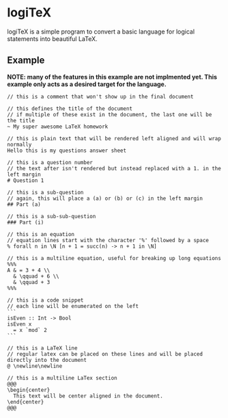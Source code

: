 # logiTeX

logiTeX is a simple program to convert a basic language for logical statements into beautiful LaTeX.

## Example

**NOTE: many of the features in this example are not implmented yet. This example only acts as a desired target for the language.**

````
// this is a comment that won't show up in the final document

// this defines the title of the document
// if multiple of these exist in the document, the last one will be the title
~ My super awesome LaTeX homework

// this is plain text that will be rendered left aligned and will wrap normally
Hello this is my questions answer sheet

// this is a question number
// the text after isn't rendered but instead replaced with a 1. in the left margin
# Question 1

// this is a sub-question
// again, this will place a (a) or (b) or (c) in the left margin
## Part (a)

// this is a sub-sub-question
### Part (i)

// this is an equation
// equation lines start with the character '%' followed by a space
% forall n in \N [n + 1 = succ(n) -> n + 1 in \N]

// this is a multiline equation, useful for breaking up long equations
%%%
A & = 3 + 4 \\
  & \qquad + 6 \\
  & \qquad + 3
%%%

// this is a code snippet
// each line will be enumerated on the left
```
isEven :: Int -> Bool
isEven x
  = x `mod` 2
```

// this is a LaTeX line
// regular latex can be placed on these lines and will be placed directly into the document
@ \newline\newline

// this is a multiline LaTex section
@@@
\begin{center}
  This text will be center aligned in the document.
\end{center}
@@@

````
